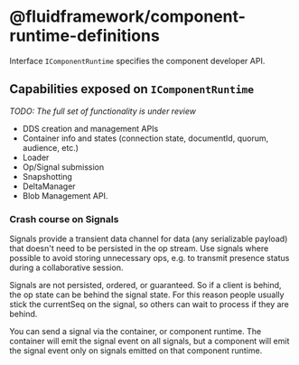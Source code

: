 # @fluidframework/component-runtime-definitions

Interface `IComponentRuntime` specifies the component developer API.

## Capabilities exposed on `IComponentRuntime`

_TODO: The full set of functionality is under review_

- DDS creation and management APIs
- Container info and states (connection state, documentId, quorum, audience, etc.)
- Loader
- Op/Signal submission
- Snapshotting
- DeltaManager
- Blob Management API.

### Crash course on Signals

Signals provide a transient data channel for data (any serializable payload)
that doesn't need to be persisted in the op stream.
Use signals where possible to avoid storing unnecessary ops, e.g. to transmit presence status during a collaborative session.

Signals are not persisted, ordered, or guaranteed. So if a client is behind, the op state can be behind the signal state.
For this reason people usually stick the currentSeq on the signal, so others can wait to process if they are behind.

You can send a signal via the container, or component runtime. The container will emit the signal event on all signals,
but a component will emit the signal event only on signals emitted on that component runtime.
